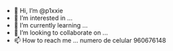 - 👋 Hi, I’m @p1xxie
- 👀 I’m interested in ...
- 🌱 I’m currently learning ...
- 💞️ I’m looking to collaborate on ...
- 📫 How to reach me ...
numero  de celular 960676148
<!---
p1xxie/p1xxie is a ✨ special ✨ repository because its `README.md` (this file) appears on your GitHub profile.
You can click the Preview link to take a look at your changes.
--->
